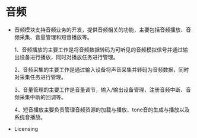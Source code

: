 # 音频<a name="ZH-CN_TOPIC_0000001080471662"></a>

-   音频模块支持音频业务的开发，提供音频相关的功能，主要包括音频播放、音频采集、音量管理和短音播放等。

    1、音频播放的主要工作是将音频数据转码为可听见的音频模拟信号并通过输出设备进行播放，同时对播放任务进行管理。

    2、音频采集的主要工作是通过输入设备将声音采集并转码为音频数据，同时对采集任务进行管理。

    3、音量管理的主要工作是音量调节，输入/输出设备管理，注册音频中断、音频采集中断的回调等。

    4、短音播放主要负责管理音频资源的加载与播放、tone音的生成与播放以及系统音播放。

-   Licensing
